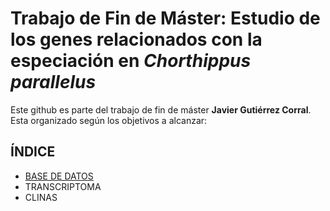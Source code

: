 # Trabajo de Fin de Máster: Estudio de los genes relacionados con la especiación en *Chorthippus parallelus*

Este github es parte del trabajo de fin de máster **Javier Gutiérrez Corral**. Esta organizado según los objetivos a alcanzar:

## ÍNDICE

- [BASE DE DATOS](/https://github.com/JavierGC08/TFM/tree/main/Base_de_datos/)
- TRANSCRIPTOMA
- CLINAS
